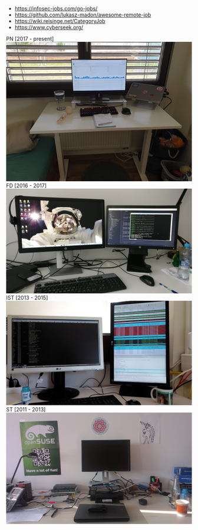 * https://infosec-jobs.com/go-jobs/
* https://github.com/lukasz-madon/awesome-remote-job
* https://wiki.reisinge.net/CategoryJob
* https://www.cyberseek.org/

PN [2017 - present]
<img src="/static/20220329_pn.jpg" style="max-width:100%;height:auto">
FD [2016 - 2017]
<img src="/static/20170412_fd.jpg" style="max-width:100%;height:auto">
IST [2013 - 2015]
<img src="/static/20140423_ist.jpg" style="max-width:100%;height:auto">
ST [2011 - 2013]
<img src="/static/20130822_st.jpg" style="max-width:100%;height:auto">
